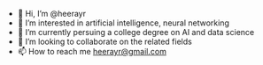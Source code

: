 - 👋 Hi, I’m @heerayr
- 👀 I’m interested in artificial intelligence, neural networking
- 🌱 I’m currently persuing a college degree on AI and data science
- 💞️ I’m looking to collaborate on the related fields
- 📫 How to reach me heerayr@gmail.com

